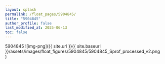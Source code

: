 ```yaml
---
layout: splash
permalink: /float_pages/5904845/
title: "5904845"
author_profile: false
last_modified_at: 2025-06-13
toc: false
---
```

 
5904845
![img-png]({{ site.url }}{{ site.baseurl }}/assets/images/float_figures/5904845/5904845_Sprof_processed_v2.png)